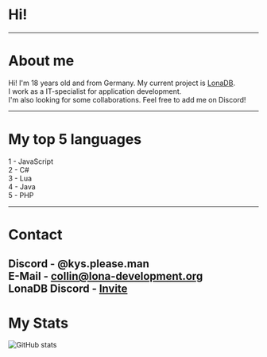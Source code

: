# Hi!
---
# About me
Hi! I'm 18 years old and from Germany. My current project is [LonaDB](https://lona-development.org).<br />
I work as a IT-specialist for application development.<br />
I'm also looking for some collaborations. Feel free to add me on Discord!<br />

---
# My top 5 languages
1 - JavaScript<br />
2 - C#<br />
3 - Lua<br />
4 - Java<br />
5 - PHP

---
# Contact
Discord - @kys.please.man<br />
E-Mail - collin@lona-development.org<br />
LonaDB Discord - [Invite](https://discord.gg/tBWVGQt8sP)
---
# My Stats
![GitHub stats](https://github-readme-stats.vercel.app/api?username=Hanyaku-Chan&show_icons=true&theme=tokyonight)
